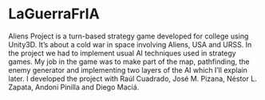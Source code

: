 # LaGuerraFrIA
Aliens Project is a turn-based strategy game developed for college using Unity3D. It’s about a cold war in space involving Aliens, USA and URSS. In the project we had to implement usual AI techniques used in strategy games. My job in the game was to make part of the map, pathfinding, the enemy generator and implementing two layers of the AI which I’ll explain later. I developed the project with Raúl Cuadrado, José M. Pizana, Néstor L. Zapata, Andoni Pinilla and Diego Maciá.
